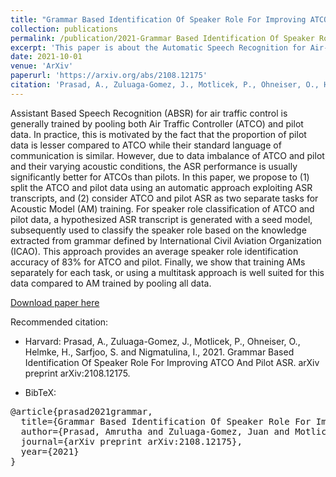 ```yaml
---
title: "Grammar Based Identification Of Speaker Role For Improving ATCO And Pilot ASR"
collection: publications
permalink: /publication/2021-Grammar Based Identification Of Speaker Role
excerpt: 'This paper is about the Automatic Speech Recognition for Air-traffic Control Communications'
date: 2021-10-01
venue: 'ArXiv'
paperurl: 'https://arxiv.org/abs/2108.12175'
citation: 'Prasad, A., Zuluaga-Gomez, J., Motlicek, P., Ohneiser, O., Helmke, H., Sarfjoo, S. and Nigmatulina, I., 2021. Grammar Based Identification Of Speaker Role For Improving ATCO And Pilot ASR. arXiv preprint arXiv:2108.12175.'
---
```


Assistant Based Speech Recognition (ABSR) for air traffic control is generally trained by pooling both Air Traffic Controller (ATCO) and pilot data. In practice, this is motivated by the fact that the proportion of pilot data is lesser compared to ATCO while their standard language of communication is similar. However, due to data imbalance of ATCO and pilot and their varying acoustic conditions, the ASR performance is usually significantly better for ATCOs than pilots. In this paper, we propose to (1) split the ATCO and pilot data using an automatic approach exploiting ASR transcripts, and (2) consider ATCO and pilot ASR as two separate tasks for Acoustic Model (AM) training. For speaker role classification of ATCO and pilot data, a hypothesized ASR transcript is generated with a seed model, subsequently used to classify the speaker role based on the knowledge extracted from grammar defined by International Civil Aviation Organization (ICAO). This approach provides an average speaker role identification accuracy of 83% for ATCO and pilot. Finally, we show that training AMs separately for each task, or using a multitask approach is well suited for this data compared to AM trained by pooling all data.


[Download paper here](https://github.com/JuanPZuluaga/JuanPZuluaga.github.io/blob/master/files/pdf/2021_Grammar%20Based%20Identification%20Of%20Speaker%20Role%20For%20Im%202021.pdf)

Recommended citation: 

- Harvard: Prasad, A., Zuluaga-Gomez, J., Motlicek, P., Ohneiser, O., Helmke, H., Sarfjoo, S. and Nigmatulina, I., 2021. Grammar Based Identification Of Speaker Role For Improving ATCO And Pilot ASR. arXiv preprint arXiv:2108.12175.

- BibTeX:

<pre>
@article{prasad2021grammar,
  title={Grammar Based Identification Of Speaker Role For Improving ATCO And Pilot ASR},
  author={Prasad, Amrutha and Zuluaga-Gomez, Juan and Motlicek, Petr and Ohneiser, Oliver and Helmke, Hartmut and Sarfjoo, Saeed and Nigmatulina, Iuliia},
  journal={arXiv preprint arXiv:2108.12175},
  year={2021}
}
</pre>
